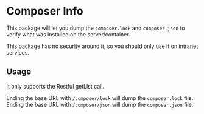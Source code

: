 Composer Info
================

This package will let you dump the `composer.lock` and `composer.json` to 
verify what was installed on the server/container.

This package has no security around it, so you should only use it on intranet services.

Usage
-----

It only supports the Restful getList call.

Ending the base URL with `/composer/lock` will dump the `composer.lock` file.
Ending the base URL with `/composer/json` will dump the `composer.json` file.